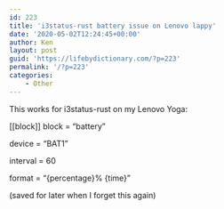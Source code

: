 ```yaml
---
id: 223
title: 'i3status-rust battery issue on Lenovo lappy'
date: '2020-05-02T12:24:45+00:00'
author: Ken
layout: post
guid: 'https://lifebydictionary.com/?p=223'
permalink: '/?p=223'
categories:
    - Other
---
```


This works for i3status-rust on my Lenovo Yoga:

 \[\[block\]\] block = “battery”

device = “BAT1”

interval = 60

format = “{percentage}% {time}”

(saved for later when I forget this again)